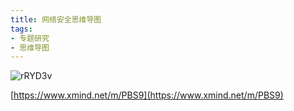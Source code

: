 ```yaml
---
title: 网络安全思维导图
tags:
- 专题研究
- 思维导图
---
```


![rRYD3v](https://cdn.jsdelivr.net/gh/MarsAuthority/sec_pic@master/uPic/2023-02/Network%20Security.png)

[https://www.xmind.net/m/PBS9](https://www.xmind.net/m/PBS9)